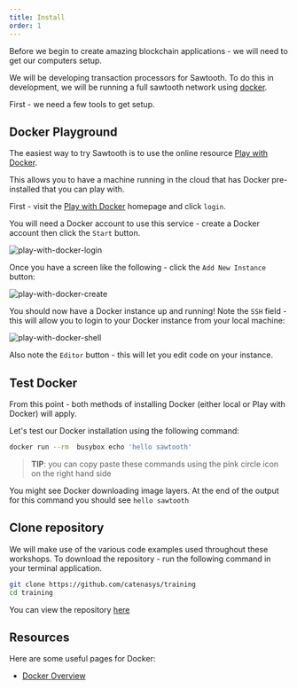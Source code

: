 ```yaml
---
title: Install
order: 1
---
```


Before we begin to create amazing blockchain applications - we will need to get our computers setup.

We will be developing transaction processors for Sawtooth.  To do this in development, we will be running a full sawtooth network using [docker](https://www.docker.com/).

First - we need a few tools to get setup.

## Docker Playground

The easiest way to try Sawtooth is to use the online resource [Play with Docker](https://labs.play-with-docker.com/).

This allows you to have a machine running in the cloud that has Docker pre-installed that you can play with.

First - visit the [Play with Docker](https://labs.play-with-docker.com/) homepage and click `login`.

You will need a Docker account to use this service - create a Docker account then click the `Start` button.

![play-with-docker-login](/images/screens/pwd-login.png "play-with-docker-login")

Once you have a screen like the following - click the `Add New Instance` button:

![play-with-docker-create](/images/screens/pwd-create.png "play-with-docker-create")

You should now have a Docker instance up and running!  Note the `SSH` field - this will allow you to login to your Docker instance from your local machine:

![play-with-docker-shell](/images/screens/pwd-shell.png "play-with-docker-shell")

Also note the `Editor` button - this will let you edit code on your instance.

## Test Docker

From this point - both methods of installing Docker (either local or Play with Docker) will apply.

Let's test our Docker installation using the following command:

```bash
docker run --rm  busybox echo 'hello sawtooth'
```

> **TIP**: you can copy paste these commands using the pink circle icon on the right hand side


You might see Docker downloading image layers.  At the end of the output for this command you should see `hello sawtooth`

## Clone repository

We will make use of the various code examples used throughout these workshops.  To download the repository - run the following command in your terminal application.

```bash
git clone https://github.com/catenasys/training
cd training
```

You can view the repository [here](https://github.com/catenasys/training)

## Resources

Here are some useful pages for Docker:

 * [Docker Overview](https://docs.docker.com/engine/docker-overview/#what-can-i-use-docker-for)
 
